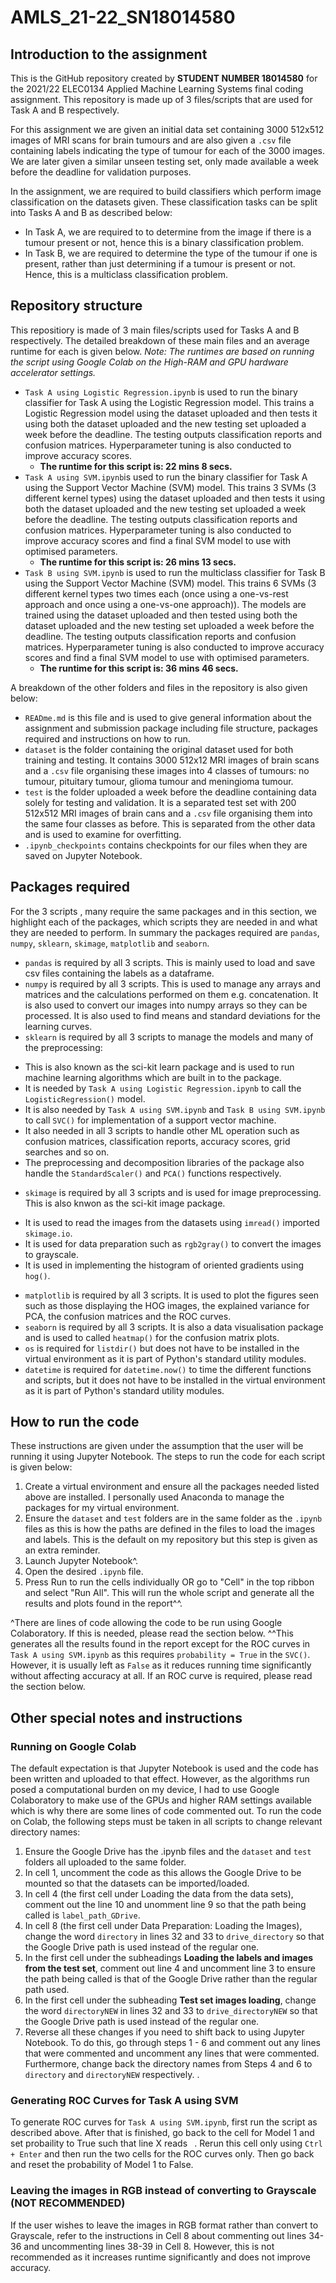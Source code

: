 # AMLS_21-22_SN18014580

## Introduction to the assignment

This is the GitHub repository created by **STUDENT NUMBER 18014580** for the 2021/22 ELEC0134 Applied Machine Learning Systems final coding assignment. This repository is made up of 3 files/scripts that are used for Task A and B respectively. 

For this assignment we are given an initial data set containing 3000 512x512 images of MRI scans for brain tumours and are also given a `.csv` file containing labels indicating the type of tumour for each of the 3000 images. We are later given a similar unseen testing set, only made available a week before the deadline for validation purposes.

In the assignment, we are required to build classifiers which perform image classification on the datasets given. These classification tasks can be split into Tasks A and B as described below:

* In Task A, we are required to to determine from the image if there is a tumour present or not, hence this is a binary classification problem.
* In Task B, we are required to determine the type of the tumour if one is present, rather than just determining if a tumour is present or not. Hence, this is a multiclass classification problem.

## Repository structure

This repositiory is made of 3 main files/scripts used for Tasks A and B respectively. The detailed breakdown of these main files and an average runtime for each is given below. *Note: The runtimes are based on running the script using Google Colab on the High-RAM and GPU hardware accelerator settings.*

* `Task A using Logistic Regression.ipynb` is used to run the binary classifier for Task A using the Logistic Regression model. This trains a Logistic Regression model using the dataset uploaded and then tests it using both the dataset uploaded and the new testing set uploaded a week before the deadline. The testing outputs classification reports and confusion matrices. Hyperparameter tuning is also conducted to improve accuracy scores.
    - **The runtime for this script is: 22 mins 8 secs.**
* `Task A using SVM.ipynb`is used to run the binary classifier for Task A using the Support Vector Machine (SVM) model. This trains 3 SVMs (3 different kernel types) using the dataset uploaded and then tests it using both the dataset uploaded and the new testing set uploaded a week before the deadline. The testing outputs classification reports and confusion matrices. Hyperparameter tuning is also conducted to improve accuracy scores and find a final SVM model to use with optimised parameters.
    - **The runtime for this script is: 26 mins 13 secs.**
* `Task B using SVM.ipynb` is used to run the multiclass classifier for Task B using the Support Vector Machine (SVM) model. This trains 6 SVMs (3 different kernel types two times each (once using a one-vs-rest approach and once using a one-vs-one approach)). The models are trained using the dataset uploaded and then tested using both the dataset uploaded and the new testing set uploaded a week before the deadline. The testing outputs classification reports and confusion matrices. Hyperparameter tuning is also conducted to improve accuracy scores and find a final SVM model to use with optimised parameters.
    - **The runtime for this script is: 36 mins 46 secs.**

A breakdown of the other folders and files in the repository is also given below:

* `READme.md` is this file and is used to give general information about the assignment and submission package including file structure, packages required and instructions on how to run.
* `dataset` is the folder containing the original dataset used for both training and testing. It contains 3000 512x12 MRI images of brain scans and a `.csv` file organising these images into 4 classes of tumours: no tumour, pituitary tumour, glioma tumour and meningioma tumour. 
* `test` is the folder uploaded a week before the deadline containing data solely for testing and validation. It is a separated test set with 200 512x512 MRI images of brain cans and a `.csv` file organising them into the same four classes as before. This is separated from the other data and is used to examine for overfitting.
* `.ipynb_checkpoints` contains checkpoints for our files when they are saved on Jupyter Notebook.


## Packages required

For the 3 scripts , many require the same packages and in this section, we highlight each of the packages, which scripts they are needed in and what they are needed to perform. In summary the packages required are `pandas`, `numpy`, `sklearn`, `skimage`, `matplotlib` and `seaborn`.

* `pandas` is required by all 3 scripts. This is mainly used to load and save csv files containing the labels as a dataframe.
* `numpy` is required by all 3 scripts. This is used to manage any arrays and matrices and the calculations performed on them e.g. concatenation. It is also used to convert our images into numpy arrays so they can be processed. It is also used to find means and standard deviations for the learning curves.
* `sklearn` is required by all 3 scripts to manage the models and many of the preprocessing:
- This is also known as the sci-kit learn package and is used to run machine learning algorithms which are built in to the package. 
- It is needed by `Task A using Logistic Regression.ipynb` to call the `LogisticRegression()` model. 
- It is also needed by `Task A using SVM.ipynb` and `Task B using SVM.ipynb` to call `SVC()` for implementation of a support vector machine.
- It also needed in all 3 scripts to handle other ML operation such as confusion matrices, classification reports, accuracy scores, grid searches and so on.
- The preprocessing and decomposition libraries of the package also handle the `StandardScaler()` and `PCA()` functions respectively.
* `skimage` is required by all 3 scripts and is used for image preprocessing. This is also knwon as the sci-kit image package.
- It is used to read the images from the datasets using `imread()` imported `skimage.io`.
- It is used for data preparation such as `rgb2gray()` to convert the images to grayscale.
- It is used in implementing the histogram of oriented gradients using `hog()`.
* `matplotlib` is required by all 3 scripts. It is used to plot the figures seen such as those displaying the HOG images, the explained variance for PCA, the confusion matrices and the ROC curves.
* `seaborn` is required by all 3 scripts. It is also a data visualisation package and is used to called `heatmap()` for the confusion matrix plots.
* `os` is required for `listdir()` but does not have to be installed in the virtual environment as it is part of Python's standard utility modules.
* `datetime` is required for `datetime.now()` to time the different functions and scripts, but it does not have to be installed in the virtual environment as it is part of Python's standard utility modules.

## How to run the code 

These instructions are given under the assumption that the user will be running it using Jupyter Notebook. The steps to run the code for each script is given below:

1. Create a virtual environment and ensure all the packages needed listed above are installed. I personally used Anaconda to manage the packages for my virtual environment.
2. Ensure the `dataset` and `test` folders are in the same folder as the `.ipynb` files as this is how the paths are defined in the files to load the images and labels. This is the default on my repository but this step is given as an extra reminder.
3. Launch Jupyter Notebook^.
4. Open the desired `.ipynb` file. 
5. Press Run to run the cells individually OR go to "Cell" in the top ribbon and select "Run All". This will run the whole script and generate all the results and plots found in the report^^.

^There are lines of code allowing the code to be run using Google Colaboratory. If this is needed, please read the section below.
^^This generates all the results found in the report except for the ROC curves in `Task A using SVM.ipynb` as this requires `probability = True` in the `SVC()`. However, it is usually left as `False` as it reduces running time significantly without affecting accuracy at all. If an ROC curve is required, please read the section below.

## Other special notes and instructions

### Running on Google Colab

The default expectation is that Jupyter Notebook is used and the code has been written and uploaded to that effect. However, as the algorithms run posed a computational burden on my device, I had to use Google Colaboratory to make use of the GPUs and higher RAM settings available which is why there are some lines of code commented out. To run the code on Colab, the following steps must be taken in all scripts to change relevant directory names:

1. Ensure the Google Drive has the .ipynb files and the `dataset` and `test` folders all uploaded to the same folder.
2. In cell 1, uncomment the code as this allows the Google Drive to be mounted so that the datasets can be imported/loaded. 
3. In cell 4 (the first cell under Loading the data from the data sets), comment out the line 10 and unomment line 9 so that the path being called is `label_path_GDrive`.
4. In cell 8 (the first cell under Data Preparation: Loading the Images), change the word `directory` in lines 32 and 33 to `drive_directory` so that the Google Drive path is used instead of the regular one.
5. In the first cell under the subheadings **Loading the labels and images from the test set**, comment out line 4 and uncomment line 3 to ensure the path being called is that of the Google Drive rather than the regular path used.
6. In the first cell under the subheading **Test set images loading**, change the word `directoryNEW` in lines 32 and 33 to `drive_directoryNEW` so that the Google Drive path is used instead of the regular one.
7. Reverse all these changes if you need to shift back to using Jupyter Notebook. To do this, go through steps 1 - 6 and comment out any lines that were commented and uncomment any lines that were commented. Furthermore, change back the directory names from Steps 4 and 6 to `directory` and `directoryNEW` respectively.
. 
### Generating ROC Curves for Task A using SVM

To generate ROC curves for `Task A using SVM.ipynb`, first run the script as described above. After that is finished, go back to the cell for Model 1 and set probaility to True such that line X reads ` `. Rerun this cell only using `Ctrl + Enter` and then run the two cells for the ROC curves only. Then go back and reset the probability of Model 1 to False.

### Leaving the images in RGB instead of converting to Grayscale (NOT RECOMMENDED)

If the user wishes to leave the images in RGB format rather than convert to Grayscale, refer to the instructions in Cell 8 about commenting out lines 34-36 and uncommenting lines 38-39 in Cell 8. However, this is not recommended as it increases runtime significantly and does not improve accuracy.